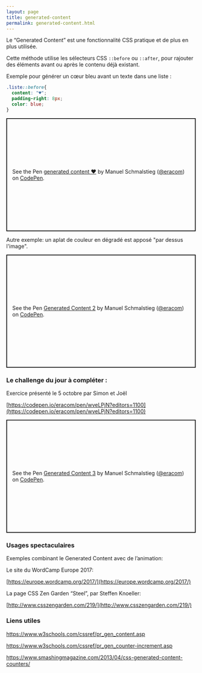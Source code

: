 ```yaml
---
layout: page
title: generated-content
permalink: generated-content.html
---
```


Le “Generated Content” est une fonctionnalité CSS pratique et de plus en plus utilisée.

Cette méthode utilise les sélecteurs CSS `::before` ou `::after`, pour rajouter des éléments avant ou après le contenu déjà existant.  

Exemple pour générer un cœur bleu avant un texte dans une liste :

```css
.liste::before{ 
  content: "♥"; 
  padding-right: 8px; 
  color: blue; 
} 
```

<p class="codepen" data-height="300" data-default-tab="css,result" data-slug-hash="porerxM" data-editable="true" data-user="eracom" style="height: 300px; box-sizing: border-box; display: flex; align-items: center; justify-content: center; border: 2px solid; margin: 1em 0; padding: 1em;">
  <span>See the Pen <a href="https://codepen.io/eracom/pen/porerxM">
  generated content ♥</a> by Manuel Schmalstieg (<a href="https://codepen.io/eracom">@eracom</a>)
  on <a href="https://codepen.io">CodePen</a>.</span>
</p>


Autre exemple: un aplat de couleur en dégradé est apposé "par dessus l'image".

<p class="codepen" data-height="300" data-default-tab="css,result" data-slug-hash="gORNXWz" data-editable="true" data-user="eracom" style="height: 300px; box-sizing: border-box; display: flex; align-items: center; justify-content: center; border: 2px solid; margin: 1em 0; padding: 1em;">
  <span>See the Pen <a href="https://codepen.io/eracom/pen/gORNXWz">
  Generated Content 2</a> by Manuel Schmalstieg (<a href="https://codepen.io/eracom">@eracom</a>)
  on <a href="https://codepen.io">CodePen</a>.</span>
</p>

### Le challenge du jour à compléter :

Exercice présenté le 5 octobre par Simon et Joël

[https://codepen.io/eracom/pen/wveLPjN?editors=1100](https://codepen.io/eracom/pen/wveLPjN?editors=1100) 

<p class="codepen" data-height="300" data-default-tab="css,result" data-slug-hash="wveLPjN" data-editable="true" data-user="eracom" style="height: 300px; box-sizing: border-box; display: flex; align-items: center; justify-content: center; border: 2px solid; margin: 1em 0; padding: 1em;">
  <span>See the Pen <a href="https://codepen.io/eracom/pen/wveLPjN">
  Generated Content 3</a> by Manuel Schmalstieg (<a href="https://codepen.io/eracom">@eracom</a>)
  on <a href="https://codepen.io">CodePen</a>.</span>
</p>


### Usages spectaculaires

Exemples combinant le Generated Content avec de l’animation: 

Le site du WordCamp Europe 2017:

[https://europe.wordcamp.org/2017/](https://europe.wordcamp.org/2017/) 

La page CSS Zen Garden “Steel”, par Steffen Knoeller: 

[http://www.csszengarden.com/219/](http://www.csszengarden.com/219/) 


### Liens utiles

https://www.w3schools.com/cssref/pr_gen_content.asp 

https://www.w3schools.com/cssref/pr_gen_counter-increment.asp 

https://www.smashingmagazine.com/2013/04/css-generated-content-counters/ 
